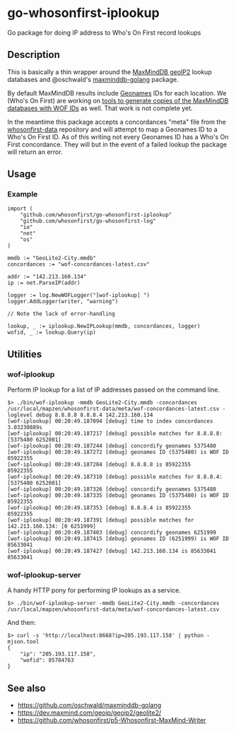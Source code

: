 # go-whosonfirst-iplookup

Go package for doing IP address to Who's On First record lookups

## Description

This is basically a thin wrapper around the [MaxMindDB geoIP2](https://dev.maxmind.com/geoip/geoip2/geolite2/) lookup databases and @oschwald's [maxminddb-golang](https://github.com/oschwald/maxminddb-golang) package.

By default MaxMindDB results include [Geonames](http://www.geonames.org) IDs for each location. We (Who's On First) are working on [tools to generate copies of the MaxMindDB databases with WOF IDs](https://github.com/whosonfirst/p5-Whosonfirst-MaxMind-Writer) as well. That work is not complete yet.

In the meantime this package accepts a concordances "meta" file from the [whosonfirst-data](https://github.com/whosonfirst/whosonfirst-data/) repository and will attempt to map a Geonames ID to a Who's On First ID. As of this writing not every Geonames ID has a Who's On First concordance. They will but in the event of a failed lookup the package will return an error.

## Usage

### Example

```
import (
	"github.com/whosonfirst/go-whosonfirst-iplookup"
	"github.com/whosonfirst/go-whosonfirst-log"
	"io"
	"net"
	"os"
)

mmdb := "GeoLite2-City.mmdb"
concordances := "wof-concordances-latest.csv"

addr := "142.213.160.134"
ip := net.ParseIP(addr)

logger := log.NewWOFLogger("[wof-iplookup] ")
logger.AddLogger(writer, "warning")

// Note the lack of error-handling

lookup, _ := iplookup.NewIPLookup(mmdb, concordances, logger)
wofid, _ := lookup.Query(ip)
```

## Utilities

### wof-iplookup

Perform IP lookup for a list of IP addresses passed on the command line.

```
$> ./bin/wof-iplookup -mmdb GeoLite2-City.mmdb -concordances /usr/local/mapzen/whosonfirst-data/meta/wof-concordances-latest.csv -loglevel debug 8.8.8.8 8.8.8.4 142.213.160.134
[wof-iplookup] 00:20:49.187094 [debug] time to index concordances 3.03230889s
[wof-iplookup] 00:20:49.187217 [debug] possible matches for 8.8.8.8: [5375480 6252001]
[wof-iplookup] 00:20:49.187244 [debug] concordify geonames 5375480
[wof-iplookup] 00:20:49.187272 [debug] geonames ID (5375480) is WOF ID 85922355
[wof-iplookup] 00:20:49.187284 [debug] 8.8.8.8 is 85922355
85922355
[wof-iplookup] 00:20:49.187310 [debug] possible matches for 8.8.8.4: [5375480 6252001]
[wof-iplookup] 00:20:49.187326 [debug] concordify geonames 5375480
[wof-iplookup] 00:20:49.187335 [debug] geonames ID (5375480) is WOF ID 85922355
[wof-iplookup] 00:20:49.187353 [debug] 8.8.8.4 is 85922355
85922355
[wof-iplookup] 00:20:49.187391 [debug] possible matches for 142.213.160.134: [0 6251999]
[wof-iplookup] 00:20:49.187403 [debug] concordify geonames 6251999
[wof-iplookup] 00:20:49.187415 [debug] geonames ID (6251999) is WOF ID 85633041
[wof-iplookup] 00:20:49.187427 [debug] 142.213.160.134 is 85633041
85633041
```

### wof-iplookup-server

A handy HTTP pony for performing IP lookups as a service.

```
$> ./bin/wof-iplookup-server -mmdb GeoLite2-City.mmdb -concordances /usr/local/mapzen/whosonfirst-data/meta/wof-concordances-latest.csv
```

And then:

```
$> curl -s 'http://localhost:8668?ip=205.193.117.158' | python -mjson.tool
{
    "ip": "205.193.117.158",
    "wofid": 85784763
}
```

## See also

* https://github.com/oschwald/maxminddb-golang
* https://dev.maxmind.com/geoip/geoip2/geolite2/
* https://github.com/whosonfirst/p5-Whosonfirst-MaxMind-Writer